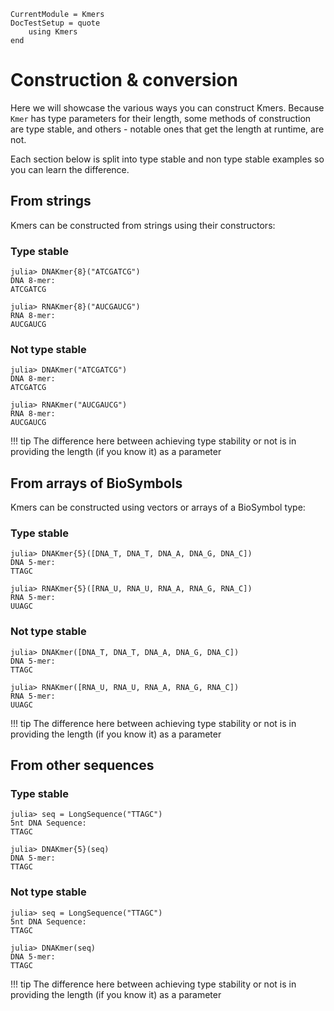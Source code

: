 ```@meta
CurrentModule = Kmers
DocTestSetup = quote
    using Kmers
end
```

# Construction & conversion

Here we will showcase the various ways you can construct Kmers.
Because `Kmer` has type parameters for their length, some methods of construction
are type stable, and others - notable ones that get the length at runtime, are not.

Each section below is split into type stable and non type stable examples so you
can learn the difference.

## From strings

Kmers can be constructed from strings using their constructors:

### Type stable

```jldoctest
julia> DNAKmer{8}("ATCGATCG")
DNA 8-mer:
ATCGATCG

julia> RNAKmer{8}("AUCGAUCG")
RNA 8-mer:
AUCGAUCG
```

### Not type stable

```jldoctest
julia> DNAKmer("ATCGATCG")
DNA 8-mer:
ATCGATCG

julia> RNAKmer("AUCGAUCG")
RNA 8-mer:
AUCGAUCG
```

!!! tip
    The difference here between achieving type stability or not is in
    providing the length (if you know it) as a parameter

## From arrays of BioSymbols

Kmers can be constructed using vectors or arrays of a BioSymbol type:

### Type stable

```jldoctest
julia> DNAKmer{5}([DNA_T, DNA_T, DNA_A, DNA_G, DNA_C])
DNA 5-mer:
TTAGC

julia> RNAKmer{5}([RNA_U, RNA_U, RNA_A, RNA_G, RNA_C])
RNA 5-mer:
UUAGC
```

### Not type stable

```jldoctest
julia> DNAKmer([DNA_T, DNA_T, DNA_A, DNA_G, DNA_C])
DNA 5-mer:
TTAGC

julia> RNAKmer([RNA_U, RNA_U, RNA_A, RNA_G, RNA_C])
RNA 5-mer:
UUAGC
```

!!! tip
    The difference here between achieving type stability or not is in
    providing the length (if you know it) as a parameter


## From other sequences

### Type stable

```jldoctest
julia> seq = LongSequence("TTAGC")
5nt DNA Sequence:
TTAGC

julia> DNAKmer{5}(seq)
DNA 5-mer:
TTAGC
```

### Not type stable

```jldoctest
julia> seq = LongSequence("TTAGC")
5nt DNA Sequence:
TTAGC

julia> DNAKmer(seq)
DNA 5-mer:
TTAGC
```

!!! tip
    The difference here between achieving type stability or not is in
    providing the length (if you know it) as a parameter

